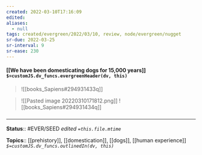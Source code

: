 ```yaml
---
created: 2022-03-10T17:16:09 
edited: 
aliases:
  - null
tags: created/evergreen/2022/03/10, review, node/evergreen/nugget
sr-due: 2022-03-25
sr-interval: 9
sr-ease: 230
---
```


#### [[We have been domesticating dogs for 15,000 years]] `$=customJS.dv_funcs.evergreenHeader(dv, this)`

> ![[books_Sapiens#294931433q]]

> ![[Pasted image 20220310171812.png]] 
> ![[books_Sapiens#294931434q]]
### <hr class="footnote"/>

**Status**:: #EVER/SEED 
*edited `=this.file.mtime`*

**Topics**:: [[prehistory]], [[domestication]], [[dogs]], [[human experience]]
*`$=customJS.dv_funcs.outlinedIn(dv, this)`*
